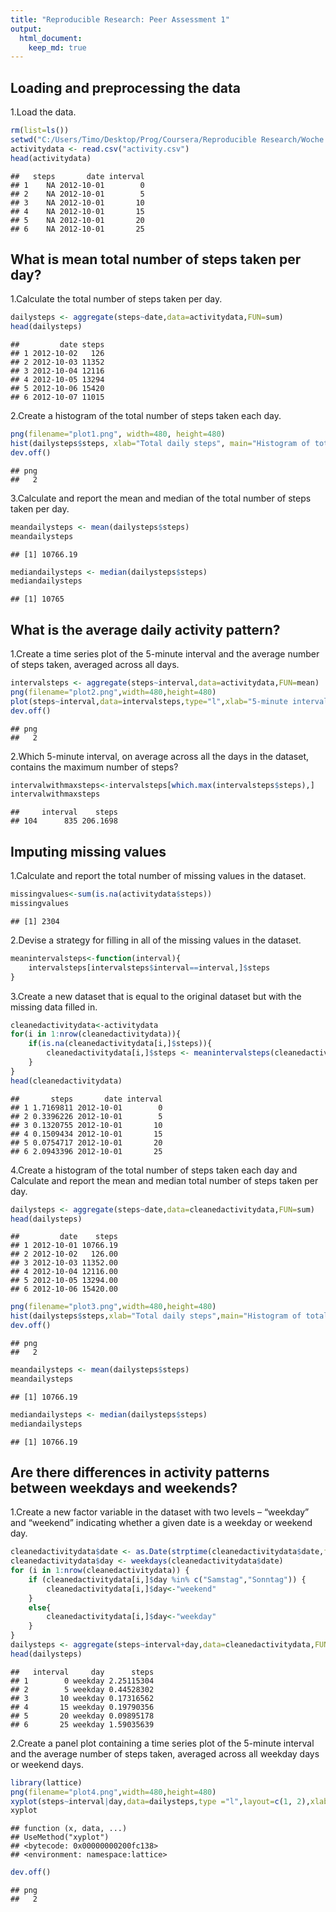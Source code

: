 ```yaml
---
title: "Reproducible Research: Peer Assessment 1"
output: 
  html_document:
    keep_md: true
---
```

## Loading and preprocessing the data
1.Load the data.

```r
rm(list=ls())
setwd("C:/Users/Timo/Desktop/Prog/Coursera/Reproducible Research/Woche 2/Datasets")
activitydata <- read.csv("activity.csv")
head(activitydata)
```

```
##   steps       date interval
## 1    NA 2012-10-01        0
## 2    NA 2012-10-01        5
## 3    NA 2012-10-01       10
## 4    NA 2012-10-01       15
## 5    NA 2012-10-01       20
## 6    NA 2012-10-01       25
```
## What is mean total number of steps taken per day?
1.Calculate the total number of steps taken per day.

```r
dailysteps <- aggregate(steps~date,data=activitydata,FUN=sum)
head(dailysteps)
```

```
##         date steps
## 1 2012-10-02   126
## 2 2012-10-03 11352
## 3 2012-10-04 12116
## 4 2012-10-05 13294
## 5 2012-10-06 15420
## 6 2012-10-07 11015
```
2.Create a histogram of the total number of steps taken each day.

```r
png(filename="plot1.png", width=480, height=480)
hist(dailysteps$steps, xlab="Total daily steps", main="Histogram of total number of steps taken each day")
dev.off()
```

```
## png 
##   2
```
3.Calculate and report the mean and median of the total number of steps taken per day.

```r
meandailysteps <- mean(dailysteps$steps)
meandailysteps
```

```
## [1] 10766.19
```

```r
mediandailysteps <- median(dailysteps$steps)
mediandailysteps
```

```
## [1] 10765
```
## What is the average daily activity pattern?
1.Create a time series plot of the 5-minute interval and the average number of steps taken, averaged across all days.

```r
intervalsteps <- aggregate(steps~interval,data=activitydata,FUN=mean)
png(filename="plot2.png",width=480,height=480)
plot(steps~interval,data=intervalsteps,type="l",xlab="5-minute interval",main="Time series plot of average daily activity pattern")
dev.off()
```

```
## png 
##   2
```
2.Which 5-minute interval, on average across all the days in the dataset, contains the maximum number of steps?

```r
intervalwithmaxsteps<-intervalsteps[which.max(intervalsteps$steps),]
intervalwithmaxsteps
```

```
##     interval    steps
## 104      835 206.1698
```
## Imputing missing values
1.Calculate and report the total number of missing values in the dataset.

```r
missingvalues<-sum(is.na(activitydata$steps))
missingvalues
```

```
## [1] 2304
```
2.Devise a strategy for filling in all of the missing values in the dataset.

```r
meanintervalsteps<-function(interval){
    intervalsteps[intervalsteps$interval==interval,]$steps
}
```
3.Create a new dataset that is equal to the original dataset but with the missing data filled in.

```r
cleanedactivitydata<-activitydata
for(i in 1:nrow(cleanedactivitydata)){
    if(is.na(cleanedactivitydata[i,]$steps)){
        cleanedactivitydata[i,]$steps <- meanintervalsteps(cleanedactivitydata[i,]$interval)
    }
}
head(cleanedactivitydata)
```

```
##       steps       date interval
## 1 1.7169811 2012-10-01        0
## 2 0.3396226 2012-10-01        5
## 3 0.1320755 2012-10-01       10
## 4 0.1509434 2012-10-01       15
## 5 0.0754717 2012-10-01       20
## 6 2.0943396 2012-10-01       25
```
4.Create a histogram of the total number of steps taken each day and Calculate and report the mean and median total number of steps taken per day.

```r
dailysteps <- aggregate(steps~date,data=cleanedactivitydata,FUN=sum)
head(dailysteps)
```

```
##         date    steps
## 1 2012-10-01 10766.19
## 2 2012-10-02   126.00
## 3 2012-10-03 11352.00
## 4 2012-10-04 12116.00
## 5 2012-10-05 13294.00
## 6 2012-10-06 15420.00
```

```r
png(filename="plot3.png",width=480,height=480)
hist(dailysteps$steps,xlab="Total daily steps",main="Histogram of total number of steps taken each day")
dev.off()
```

```
## png 
##   2
```

```r
meandailysteps <- mean(dailysteps$steps)
meandailysteps
```

```
## [1] 10766.19
```

```r
mediandailysteps <- median(dailysteps$steps)
mediandailysteps
```

```
## [1] 10766.19
```
## Are there differences in activity patterns between weekdays and weekends?
1.Create a new factor variable in the dataset with two levels – “weekday” and “weekend” indicating whether a given date is a weekday or weekend day.

```r
cleanedactivitydata$date <- as.Date(strptime(cleanedactivitydata$date,format="%Y-%m-%d"))
cleanedactivitydata$day <- weekdays(cleanedactivitydata$date)
for (i in 1:nrow(cleanedactivitydata)) {
    if (cleanedactivitydata[i,]$day %in% c("Samstag","Sonntag")) {
        cleanedactivitydata[i,]$day<-"weekend"
    }
    else{
        cleanedactivitydata[i,]$day<-"weekday"
    }
}
dailysteps <- aggregate(steps~interval+day,data=cleanedactivitydata,FUN=mean)
head(dailysteps)
```

```
##   interval     day      steps
## 1        0 weekday 2.25115304
## 2        5 weekday 0.44528302
## 3       10 weekday 0.17316562
## 4       15 weekday 0.19790356
## 5       20 weekday 0.09895178
## 6       25 weekday 1.59035639
```
2.Create a panel plot containing a time series plot of the 5-minute interval and the average number of steps taken, averaged across all weekday days or weekend days.

```r
library(lattice)
png(filename="plot4.png",width=480,height=480)
xyplot(steps~interval|day,data=dailysteps,type ="l",layout=c(1, 2),xlab="Interval",ylab="Number of steps")
xyplot
```

```
## function (x, data, ...) 
## UseMethod("xyplot")
## <bytecode: 0x00000000200fc138>
## <environment: namespace:lattice>
```

```r
dev.off()
```

```
## png 
##   2
```

